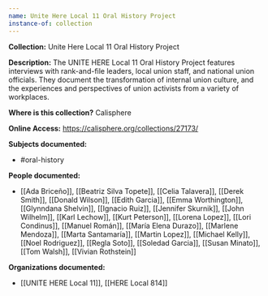 ```yaml
---
name: Unite Here Local 11 Oral History Project
instance-of: collection
---
```

**Collection:** Unite Here Local 11 Oral History Project

**Description:** The UNITE HERE Local 11 Oral History Project features interviews with rank-and-file leaders, local union staff, and national union officials. They document the transformation of internal union culture, and the experiences and perspectives of union activists from a variety of workplaces.    

**Where is this collection?** Calisphere

**Online Access:** https://calisphere.org/collections/27173/

**Subjects documented:** 
- #oral-history

**People documented:** 
- [[Ada Briceño]], [[Beatriz Silva Topete]], [[Celia Talavera]], [[Derek Smith]], [[Donald Wilson]], [[Edith Garcia]], [[Emma Worthington]], [[Glynndana Shelvin]], [[Ignacio Ruiz]], [[Jennifer Skurnik]], [[John Wilhelm]], [[Karl Lechow]], [[Kurt Peterson]], [[Lorena Lopez]], [[Lori Condinus]], [[Manuel Román]], [[María Elena Durazo]], [[Marlene Mendoza]], [[Marta Santamaría]], [[Martin Lopez]], [[Michael Kelly]], [[Noel Rodriguez]], [[Regla Soto]], [[Soledad Garcia]], [[Susan Minato]], [[Tom Walsh]], [[Vivian Rothstein]]

**Organizations documented:** 
- [[UNITE HERE Local 11]], [[HERE Local 814]]